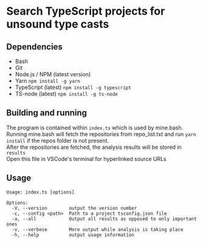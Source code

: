 # Search TypeScript projects for unsound type casts

## Dependencies
- Bash
- Git
- Node.js / NPM (latest version)
- Yarn `npm install -g yarn`
- TypeScript (latest) `npm install -g typescript`
- TS-node (latest) `npm install -g ts-node`

## Building and running

The program is contained within `index.ts` which is used by mine.bash.  
Running mine.bash will fetch the repositories from repo_list.txt and run `yarn install` if the repos folder is not present.  
After the repositories are fetched, the analysis results will be stored in `results`  
Open this file in VSCode's terminal for hyperlinked source URLs

## Usage

```
Usage: index.ts [options]

Options:
  -V, --version        output the version number
  -c, --config <path>  Path to a project tsconfig.json file
  -a, --all            Output all results as opposed to only important ones
  -v, --verbose        More output while analysis is taking place
  -h, --help           output usage information
```